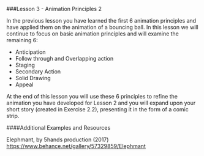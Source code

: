 ###Lesson 3 - Animation Principles 2

In the previous lesson you have learned the first 6 animation principles and have applied them on the animation of a bouncing ball. In this lesson we will continue to focus on basic animation principles and will examine the remaining 6:
 
- Anticipation
- Follow through and Overlapping action
- Staging
- Secondary Action
- Solid Drawing
- Appeal

At the end of this lesson you will use these 6 principles to refine the animation you have developed for Lesson 2 and you will expand upon your short story (created in Exercise 2.2), presenting it in the form of a comic strip.

####Additional Examples and Resources

Elephmant, by 5hands production (2017)
https://www.behance.net/gallery/57329859/Elephmant
